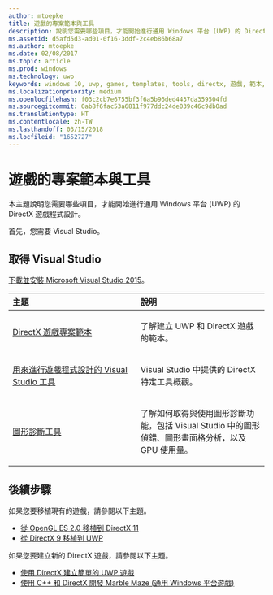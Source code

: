 ```yaml
---
author: mtoepke
title: 遊戲的專案範本與工具
description: 說明您需要哪些項目，才能開始進行通用 Windows 平台 (UWP) 的 DirectX 遊戲程式設計。
ms.assetid: d5afd5d3-ad01-0f16-3ddf-2c4eb86b68a7
ms.author: mtoepke
ms.date: 02/08/2017
ms.topic: article
ms.prod: windows
ms.technology: uwp
keywords: windows 10, uwp, games, templates, tools, directx, 遊戲, 範本, 工具
ms.localizationpriority: medium
ms.openlocfilehash: f03c2cb7e6755bf3f6a5b96ded4437da359504fd
ms.sourcegitcommit: 0ab8f6fac53a6811f977ddc24de039c46c9db0ad
ms.translationtype: HT
ms.contentlocale: zh-TW
ms.lasthandoff: 03/15/2018
ms.locfileid: "1652727"
---
```

# <a name="project-templates-and-tools-for-games"></a>遊戲的專案範本與工具




本主題說明您需要哪些項目，才能開始進行通用 Windows 平台 (UWP) 的 DirectX 遊戲程式設計。

首先，您需要 Visual Studio。

## <a name="get-visual-studio"></a>取得 Visual Studio


[下載並安裝 Microsoft Visual Studio 2015](https://www.visualstudio.com/vs-2015-product-editions)。

<table>
<colgroup>
<col width="50%" />
<col width="50%" />
</colgroup>
<thead>
<tr class="header">
<th align="left">主題</th>
<th align="left">說明</th>
</tr>
</thead>
<tbody>
<tr class="odd">
<td align="left"><p><a href="user-interface.md">DirectX 遊戲專案範本</a></p></td>
<td align="left"><p>了解建立 UWP 和 DirectX 遊戲的範本。</p></td>
</tr>
<tr class="even">
<td align="left"><p><a href="set-up-visual-studio-for-game-development.md">用來進行遊戲程式設計的 Visual Studio 工具</a></p></td>
<td align="left"><p>Visual Studio 中提供的 DirectX 特定工具概觀。</p></td>
</tr>
<tr class="odd">
<td align="left"><p><a href="use-the-directx-runtime-and-visual-studio-graphics-diagnostic-features.md">圖形診斷工具</a></p></td>
<td align="left"><p>了解如何取得與使用圖形診斷功能，包括 Visual Studio 中的圖形偵錯、圖形畫面格分析，以及 GPU 使用量。</p></td>
</tr>
</tbody>
</table>

 

## <a name="next-steps"></a>後續步驟


如果您要移植現有的遊戲，請參閱以下主題。

-   [從 OpenGL ES 2.0 移植到 DirectX 11](port-from-opengl-es-2-0-to-directx-11-1.md)
-   [從 DirectX 9 移植到 UWP](porting-your-directx-9-game-to-windows-store.md)

如果您要建立新的 DirectX 遊戲，請參閱以下主題。

-   [使用 DirectX 建立簡單的 UWP 遊戲](tutorial--create-your-first-uwp-directx-game.md)
-   [使用 C++ 和 DirectX 開發 Marble Maze (通用 Windows 平台遊戲)](developing-marble-maze-a-windows-store-game-in-cpp-and-directx.md)

 

 

 




